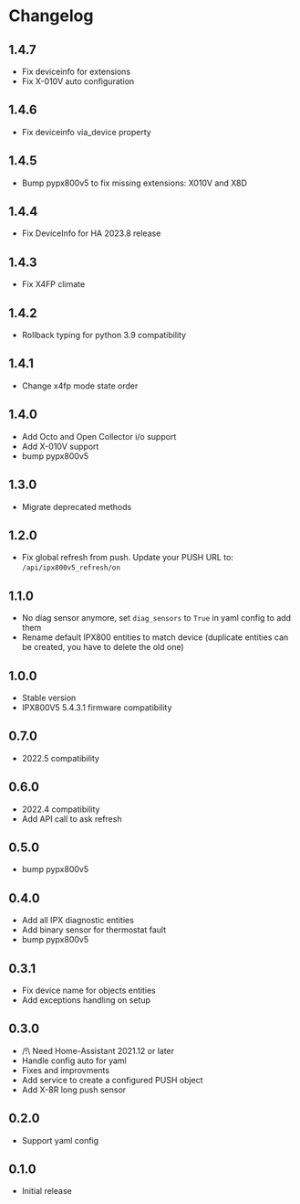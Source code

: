 # Changelog

## 1.4.7

- Fix deviceinfo for extensions
- Fix X-010V auto configuration
 
## 1.4.6

- Fix deviceinfo via_device property

## 1.4.5

- Bump pypx800v5 to fix missing extensions: X010V and X8D

## 1.4.4

- Fix DeviceInfo for HA 2023.8 release

## 1.4.3

- Fix X4FP climate

## 1.4.2

- Rollback typing for python 3.9 compatibility

## 1.4.1

- Change x4fp mode state order

## 1.4.0

- Add Octo and Open Collector i/o support
- Add X-010V support
- bump pypx800v5

## 1.3.0

- Migrate deprecated methods

## 1.2.0

- Fix global refresh from push. Update your PUSH URL to: `/api/ipx800v5_refresh/on`

## 1.1.0

- No diag sensor anymore, set `diag_sensors` to `True` in yaml config to add them
- Rename default IPX800 entities to match device (duplicate entities can be created, you have to delete the old one)

## 1.0.0

- Stable version
- IPX800V5 5.4.3.1 firmware compatibility

## 0.7.0

- 2022.5 compatibility

## 0.6.0

- 2022.4 compatibility
- Add API call to ask refresh

## 0.5.0

- bump pypx800v5

## 0.4.0

- Add all IPX diagnostic entities
- Add binary sensor for thermostat fault
- bump pypx800v5

## 0.3.1

- Fix device name for objects entities
- Add exceptions handling on setup

## 0.3.0

- /!\ Need Home-Assistant 2021.12 or later
- Handle config auto for yaml
- Fixes and improvments
- Add service to create a configured PUSH object
- Add X-8R long push sensor

## 0.2.0

- Support yaml config

## 0.1.0

- Initial release
